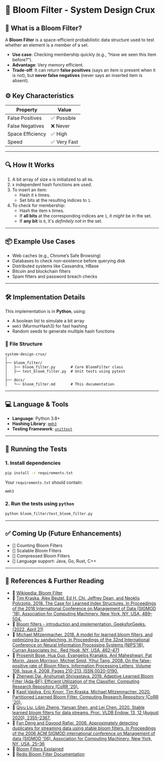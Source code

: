
# 🌸 Bloom Filter - System Design Crux

## 📘 What is a Bloom Filter?

A **Bloom Filter** is a space-efficient probabilistic data structure used to test whether an element is a member of a set.

- **Use case**: Checking membership quickly (e.g., “Have we seen this item before?”).
- **Advantage**: Very memory efficient.
- **Trade-off**: It can return **false positives** (says an item is present when it is not), but **never false negatives** (never says an inserted item is absent).

## ⚙️ Key Characteristics

| Property            | Value                    |
|---------------------|---------------------------|
| False Positives     | ✅ Possible               |
| False Negatives     | ❌ Never                  |
| Space Efficiency    | ✅ High                   |
| Speed               | ✅ Very Fast              |

---

## 🔍 How It Works

1. A bit array of size `m` is initialized to all `0`s.
2. `k` independent hash functions are used.
3. To insert an item:
   - Hash it `k` times.
   - Set bits at the resulting indices to `1`.
4. To check for membership:
   - Hash the item `k` times.
   - If **all bits** at the corresponding indices are `1`, it *might* be in the set.
   - If **any bit** is `0`, it's *definitely not* in the set.

---

## 📦 Example Use Cases

- Web caches (e.g., Chrome’s Safe Browsing)
- Databases to check non-existence before querying disk
- Distributed systems like Cassandra, HBase
- Bitcoin and blockchain filters
- Spam filters and password breach checks

---

## 🛠 Implementation Details

This implementation is in **Python**, using:
- A boolean list to simulate a bit array
- `mmh3` (MurmurHash3) for fast hashing
- Random seeds to generate multiple hash functions

### 🧪 File Structure

```
system-design-crux/
│
├── bloom_filter/
│   ├── bloom_filter.py       # Core BloomFilter class
│   ├── test_bloom_filter.py  # Unit tests using pytest
│
├── docs/
│   └── bloom_filter.md       # This documentation
```

---

## 💻 Language & Tools

- **Language**: Python 3.8+
- **Hashing Library**: [`mmh3`](https://pypi.org/project/mmh3/)
- **Testing Framework**: [`unittest`](https://docs.python.org/3/library/unittest.html)

---

## 🧪 Running the Tests

### 1. Install dependencies

```bash
pip install -r requirements.txt
```

Your `requirements.txt` should contain:
```
mmh3
```

### 2. Run the tests using `python`
```bash
python bloom_filter/test_bloom_filter.py
```

---

## ✅ Coming Up (Future Enhancements)

- [] Counting Bloom Filters
- [] Scalable Bloom Filters
- [] Compressed Bloom Filters
- [] Language support: Java, Go, Rust, C++


---

## 🔗 References & Further Reading

- 📖 [Wikipedia: Bloom Filter](https://en.wikipedia.org/wiki/Bloom_filter)
- 📖 [Tim Kraska, Alex Beutel, Ed H. Chi, Jeffrey Dean, and Neoklis Polyzotis. 2018. The Case for Learned Index Structures. In Proceedings of the 2018 International Conference on Management of Data (SIGMOD '18). Association for Computing Machinery, New York, NY, USA, 489–504.](https://dl.acm.org/doi/10.1145/3183713.3196909)
- 📖 [Bloom filters - introduction and implementation. GeeksforGeeks. (2022, April 21)](https://www.geeksforgeeks.org/bloom-filters-introduction-and-python-implementation/)
- 📖 [Michael Mitzenmacher. 2018. A model for learned bloom filters, and optimizing by sandwiching. In Proceedings of the 32nd International Conference on Neural Information Processing Systems (NIPS'18). Curran Associates Inc., Red Hook, NY, USA, 462–471](https://proceedings.neurips.cc/paper/2018/file/0f49c89d1e7298bb9930789c8ed59d48-Paper.pdf)
- 📖 [Prosenjit Bose, Hua Guo, Evangelos Kranakis, Anil Maheshwari, Pat Morin, Jason Morrison, Michiel Smid, Yihui Tang. 2008. On the false-positive rate of Bloom filters. Information Processing Letters, Volume 108, Issue 4, 2008, Pages 210-213, ISSN 0020-0190.](https://www.sciencedirect.com/science/article/abs/pii/S0020019008001579)
- 📖 [Zhenwei Dai, Anshumali Shrivastava. 2019. Adaptive Learned Bloom Filter (Ada-BF): Efficient Utilization of the Classifier. Computing Research Repository (CoRR '20).](https://arxiv.org/abs/1910.09131)
- 📖 [Kapil Vaidya, Eric Knorr, Tim Kraska, Michael Mitzenmacher. 2020. Partitioned Learned Bloom Filter. Computing Research Repository (CoRR '20).](https://arxiv.org/abs/2006.03176)
- 📖 [Qiyu Liu, Libin Zheng, Yanyan Shen, and Lei Chen. 2020. Stable learned bloom filters for data streams. Proc. VLDB Endow. 13, 12 (August 2020), 2355–2367. ](https://dl.acm.org/doi/10.14778/3407790.3407830)
- 📖 [Fan Deng and Davood Rafiei. 2006. Approximately detecting duplicates for streaming data using stable bloom filters. In Proceedings of the 2006 ACM SIGMOD international conference on Management of data (SIGMOD '06). Association for Computing Machinery, New York, NY, USA, 25–36](https://dl.acm.org/doi/10.1145/1142473.1142477)
- 📖 [Bloom Filters Explained](https://systemdesign.one/bloom-filters-explained/)
- 📖 [Redis Bloom Filter Documentation](https://redis.io/docs/latest/develop/data-types/probabilistic/bloom-filter/)
